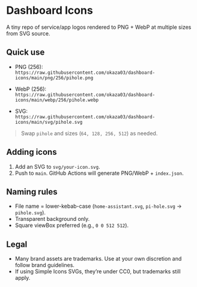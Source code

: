 # Dashboard Icons

A tiny repo of service/app logos rendered to PNG + WebP at multiple sizes from SVG source.

## Quick use

- PNG (256):  
  `https://raw.githubusercontent.com/okaza03/dashboard-icons/main/png/256/pihole.png`

- WebP (256):  
  `https://raw.githubusercontent.com/okaza03/dashboard-icons/main/webp/256/pihole.webp`

- SVG:  
  `https://raw.githubusercontent.com/okaza03/dashboard-icons/main/svg/pihole.svg`

> Swap `pihole` and sizes (`64, 128, 256, 512`) as needed.

## Adding icons
1. Add an SVG to `svg/your-icon.svg`.
2. Push to `main`. GitHub Actions will generate PNG/WebP + `index.json`.

## Naming rules
- File name = lower-kebab-case (`home-assistant.svg`, `pi-hole.svg` → `pihole.svg`).
- Transparent background only.
- Square viewBox preferred (e.g., `0 0 512 512`).

## Legal
- Many brand assets are trademarks. Use at your own discretion and follow brand guidelines.
- If using Simple Icons SVGs, they’re under CC0, but trademarks still apply.
